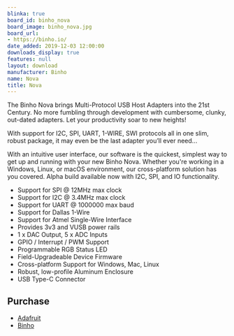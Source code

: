 ```yaml
---
blinka: true
board_id: binho_nova
board_image: binho_nova.jpg
board_url:
- https://binho.io/
date_added: 2019-12-03 12:00:00
downloads_display: true
features: null
layout: download
manufacturer: Binho
name: Nova
title: Nova
---
```


The Binho Nova brings Multi-Protocol USB Host Adapters into the 21st Century. No more fumbling through development with cumbersome, clunky, out-dated adapters. Let your productivity soar to new heights!

With support for I2C, SPI, UART, 1-WIRE, SWI protocols all in one slim, robust package, it may even be the last adapter you’ll ever need...

With an intuitive user interface, our software is the quickest, simplest way to get up and running with your new Binho Nova. Whether you're working in a Windows, Linux, or macOS environment, our cross-platform solution has you covered. Alpha build available now with I2C, SPI, and IO functionality.

- Support for SPI @ 12MHz max clock
- Support for I2C @ 3.4MHz max clock
- Support for UART @ 1000000 max baud
- Support for Dallas 1-Wire
- Support for Atmel Single-Wire Interface
- Provides 3v3 and VUSB power rails
- 1 x DAC Output, 5 x ADC Inputs
- GPIO / Interrupt / PWM Support
- Programmable RGB Status LED
- Field-Upgradeable Device Firmware
- Cross-platform Support for Windows,
Mac, Linux
- Robust, low-profile Aluminum
Enclosure
- USB Type-C Connector

## Purchase
* [Adafruit](https://www.adafruit.com/product/4459)
* [Binho](https://binho.io/)
